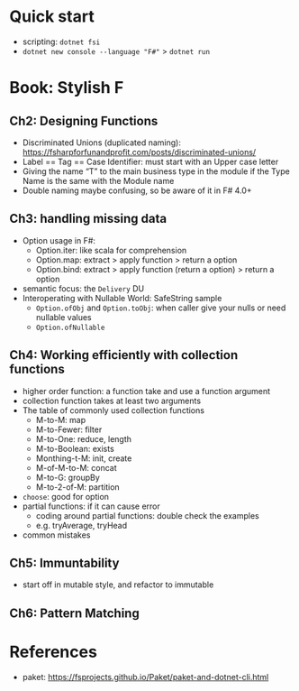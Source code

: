 # Quick start

- scripting: `dotnet fsi`
- `dotnet new console --language "F#"` > `dotnet run`

# Book: Stylish F

## Ch2: Designing Functions

- Discriminated Unions (duplicated naming): https://fsharpforfunandprofit.com/posts/discriminated-unions/
- Label == Tag == Case Identifier: must start with an Upper case letter
- Giving the name “T” to the main business type in the module if the Type Name is the same with the Module name
- Double naming maybe confusing, so be aware of it in F# 4.0+

## Ch3: handling missing data

- Option usage in F#:
  - Option.iter: like scala for comprehension
  - Option.map: extract > apply function > return a option
  - Option.bind: extract > apply function (return a option) > return a option
- semantic focus: the `Delivery` DU
- Interoperating with Nullable World: SafeString sample
  - `Option.ofObj` and `Option.toObj`: when caller give your nulls or need nullable values
  - `Option.ofNullable`

## Ch4: Working efficiently with collection functions

- higher order function: a function take and use a function argument
- collection function takes at least two arguments
- The table of commonly used collection functions
  - M-to-M: map
  - M-to-Fewer: filter
  - M-to-One: reduce, length
  - M-to-Boolean: exists
  - Monthing-t-M: init, create
  - M-of-M-to-M: concat
  - M-to-G: groupBy
  - M-to-2-of-M: partition
- `choose`: good for option
- partial functions: if it can cause error
  - coding around partial functions: double check the examples
  - e.g. tryAverage, tryHead
- common mistakes

## Ch5: Immuntability

- start off in mutable style, and refactor to immutable

## Ch6: Pattern Matching

# References

- paket: https://fsprojects.github.io/Paket/paket-and-dotnet-cli.html
